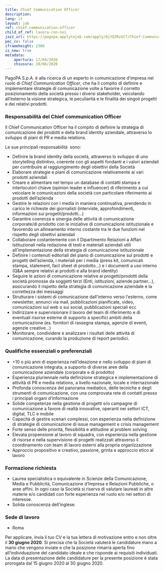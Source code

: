 ```yaml
---
title: Chief Communication Officer
description:
lang: it
layout: job
ref: chief-communication-officer
child_of_ref: lavora-con-noi
jazz_url: https://pagopa.applytojob.com/apply/OjYQZRzGt7/Chief-Communication-Officer
pec_cv: false
iframeheight: 2300
is_new: true
metadata:
    apertura: 17/04/2020
    chiusura: 30/06/2020
---
```


PagoPA S.p.A. è alla ricerca di un esperto in comunicazione d’impresa nel ruolo di _Chief Communication Officer_, che ha il compito di definire e implementare strategie di comunicazione volte a favorire il corretto posizionamento della società presso i diversi stakeholder, veicolando all’esterno la visione strategica, le peculiarità e le finalità dei singoli progetti e dei relativi prodotti. 



### Responsabilità del Chief communication Officer

Il Chief Communication Officer ha il compito di definire la strategia di comunicazione dei prodotti e della brand identity aziendale, attraverso lo sviluppo di piani di PR e media relations.

Le sue principali responsabilità  sono:
* Definire la brand identity della società, attraverso lo sviluppo di uno storytelling distintivo, coerente con gli aspetti fondanti e i valori aziendali per contribuire al raggiungimento degli obiettivi della Società
* Elaborare strategie e piani di comunicazione relativamente ai vari prodotti aziendali
* Creare e alimentare nel tempo un database di contatti stampa e interlocutori chiave (opinion leader e influencer) di riferimento a cui veicolare le comunicazioni della società con particolare riferimento ai prodotti dell’azienda
* Gestire le relazioni con i media in maniera continuativa, prendendo in carico le richieste dei giornalisti (interviste, approfondimenti, informazioni sui progetti/prodotti...) 
* Garantire coerenza e sinergia delle attività di comunicazione corporate/di prodotto con le iniziative di comunicazione istituzionale e favorendo un allineamento interno costante tra le due funzioni nel rispetto degli obiettivi aziendali 
* Collaborare costantemente con il Dipartimento Relazioni a Affari Istituzionali nella redazione di testi e materiali aziendali utili all’implementazione della strategia di comunicazione istituzionale
* Definire i contenuti editoriali del piano di comunicazione sui prodotti e progetti dell’azienda, i materiali per i media (press kit, comunicati stampa, statement, fact sheet di prodotto…) e i documenti a uso interno (Q&A sempre relativi ai prodotti e alla brand identity)
* Seguire le azioni di comunicazione relative ai progetti/prodotti della società promosse da soggetti terzi (Enti, istituzioni, aziende partner…), assicurando il rispetto della strategia di comunicazione aziendale e la correttezza dei messaggi
* Strutturare i sistemi di comunicazione dall'interno verso l'esterno, come newsletter, annunci via mail, pubblicazioni pianificate, video, comunicazioni sul web o sui social, pubblicazioni speciali ecc
* Indirizzare e supervisionare il lavoro del team di riferimento e di eventuali risorse esterne di supporto a specifici ambiti della comunicazione (es. fornitori di rassegna stampa, agenzie di eventi, agenzie creative…) 
* Monitorare, condividere e analizzare i risultati delle attività di comunicazione, curando la produzione di report periodici. 


### Qualifiche essenziali o preferenziali

* +10 o più anni di esperienza nell’ideazione e nello sviluppo di piani di comunicazione integrata, a supporto di diverse aree della comunicazione aziendale (corporate e di prodotto) 
* Esperienza pluriennale nella definizione strategica e implementazione di attività di PR e media relations, a livello nazionale, locale e internazionale 
* Profonda conoscenza del panorama mediatico, delle tecniche e degli strumenti di comunicazione, con una comprovata rete di contatti presso i principali organi d'informazione 
* Solide competenze nella gestione di progetti e/o campagne di comunicazione a favore di realtà innovative, operanti nei settori ICT, digital, TLC e mobile  
* Capacità di gestire scenari complessi, con esperienza nella definizione di strategie di comunicazione di issue management e crisis management
* Forte senso delle priorità, flessibilità e attitudine al problem solving 
* Elevata propensione al lavoro di squadra, con esperienza nella gestione di risorse e nella supervisione di progetti realizzati attraverso il coordinamento con team di lavoro esterni alla propria organizzazione
* Approccio propositivo e creativo, passione, grinta e approccio etico al lavoro


### Formazione richiesta

* Laurea specialistica o equivalente in Scienze della Comunicazione, Media e Pubblicità, Comunicazione d’Impresa e Relazioni Pubbliche, o aree affini. In ogni caso la Società si riserva di valutare laureati in altre materie e/o candidati con forte esperienza nel ruolo e/o nei settori di interesse.  
* Solida conoscenza dell’inglese.


### Sede di lavoro

* Roma

Per applicare, invia il tuo CV e la tua lettera di motivazione entro e non oltre il **30  giugno 2020**. Si precisa che la Società valuterà le candidature mano a mano che vengono inviate e che la posizione rimarrà aperta fino all’individuazione del candidato ideale e che risponde ai requisiti individuati.
La data di presentazione delle candidature per la presente posizione è stata prorogata dal 15 giugno 2020 al 30 giugno 2020.


